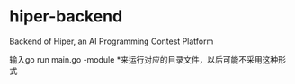 # hiper-backend
Backend of Hiper, an AI Programming Contest Platform

输入go run main.go -module *来运行对应的目录文件，以后可能不采用这种形式